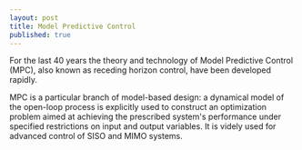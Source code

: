 ```yaml
---
layout: post
title: Model Predictive Control
published: true
---
```


For the last 40 years the theory and technology of Model Predictive Control (MPC), also known as receding horizon control, have been developed rapidly. 

MPC is a particular branch of model-based design: 
a dynamical model of the open-loop process is explicitly used to construct an optimization problem aimed at achieving the prescribed system's performance under 
specified restrictions on input and output variables. It is videly used for advanced control of SISO and MIMO systems. 
